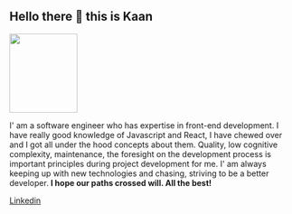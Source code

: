 <h2>Hello there 👋 this is Kaan</h2>
<img src="https://user-images.githubusercontent.com/42271504/178856089-77061b5d-8fc2-4312-b373-c08cd606a50e.png" width=120px  height=140px>

<p>I' am a software engineer who has expertise in front-end development. I have really good knowledge of Javascript and React, I have chewed over and I got all under the hood concepts about them. Quality, low cognitive complexity, maintenance,
the foresight on the development process is important principles during project development for me. I' am always keeping up with new technologies and chasing, striving to be a better developer. <strong>I hope our paths crossed will. All the best!</strong>  </p>
<a href="https://www.linkedin.com/in/kkaanbayram">Linkedin</a>
<!--




**kaanbayram/kaanbayram** is a ✨ _special_ ✨ repository because its `README.md` (this file) appears on your GitHub profile.

Here are some ideas to get you started:

- 🔭 I’m currently working on ...
- 🌱 I’m currently learning ...
- 👯 I’m looking to collaborate on ...
- 🤔 I’m looking for help with ...
- 💬 Ask me about ...
- 📫 How to reach me: ...
- 😄 Pronouns: ...
- ⚡ Fun fact: ...
-->
